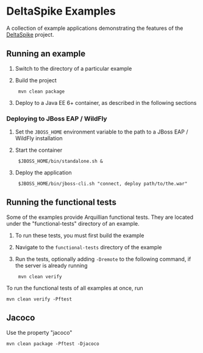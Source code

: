 DeltaSpike Examples
===================

A collection of example applications demonstrating the features of the [DeltaSpike](http://deltaspike.apache.org) project.

## Running an example

1. Switch to the directory of a particular example
2. Build the project
    
        mvn clean package


3. Deploy to a Java EE 6+ container, as described in the following sections

### Deploying to JBoss EAP / WildFly

1. Set the `JBOSS_HOME` environment variable to the path to a JBoss EAP / WildFly installation
2. Start the container

        $JBOSS_HOME/bin/standalone.sh &


3. Deploy the application
        
        $JBOSS_HOME/bin/jboss-cli.sh "connect, deploy path/to/the.war"


## Running the functional tests

Some of the examples provide Arquillian functional tests. They are located under the "functional-tests" directory of an example.

1. To run these tests, you must first build the example
2. Navigate to the `functional-tests` directory of the example
3. Run the tests, optionally adding `-Dremote` to the following command, if the server is already running

        mvn clean verify


To run the functional tests of all examples at once, run

    mvn clean verify -Pftest

## Jacoco

Use the property "jacoco"

	mvn clean package -Pftest -Djacoco


